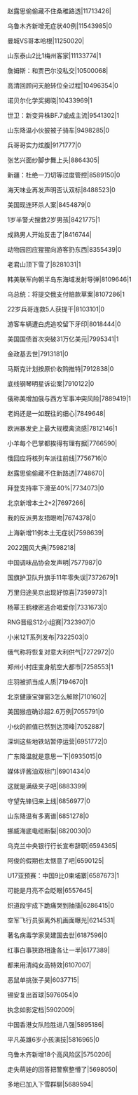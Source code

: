 赵露思偷偷藏不住桑稚路透|11713426|

乌鲁木齐新增无症状40例|11543985|0

曼城VS哥本哈根|11250020|

山东泰山2比1梅州客家|11133774|1

詹姆斯：和贾巴尔没私交|10500068|

高清回顾问天舱转位全过程|10496354|0

诺贝尔化学奖揭晓|10433969|1

世卫：新变异株BF.7或成主流|9541302|1

山东降温小伙披被子骑车|9498285|0

兵哥哥实力炫腹|9171777|0

张艺兴面纱脚步舞上头|8864305|

新疆：杜绝一刀切等过度管控|8589150|0

海天味业再发声明否认双标|8488523|0

美国现连环杀人案|8454879|0

1岁半警犬搜救2岁男孩|8421775|1

成熟男人开始反击了|8416744|

动物园回应猩猩向游客扔东西|8355439|0

老君山顶下雪了|8281031|1

韩美联军向朝半岛东海域发射导弹|8109646|1

乌总统：将提交俄支付赔款草案|8107286|1

22岁兵哥连救5人获提干|8103101|0

游客车辆遭白虎追咬留下牙印|8018444|0

美国国债首次突破31万亿美元|7995341|1

金政基去世|7913181|0

马斯克计划按原价收购推特|7912838|0

底线钢琴明星诉讼案|7910122|0

俄称美增加俄与西方军事冲突风险|7889419|1

老妈还是一如既往的细心|7849648|

欧洲暴发史上最大规模禽流感|7812146|1

小羊每个巴掌都挨得有理有据|7766590|

俄回应将核列车派往前线|7756716|0

赵露思偷偷藏不住新路透|7748670|

拜登支持率下滑至40%|7734073|0

北京新增本土2+2|7697266|

我的反派男友捂眼吻|7674378|0

上海新增11例本土无症状|7598639|

2022国风大典|7598218|

中国调味品协会发声明|7577987|0

国旗护卫队升旗手11年零失误|7372679|1

万里归途吴京出现好惊喜|7359973|1

杨幂王鹤棣密逃合唱爱你|7331673|0

RNG晋级S12小组赛|7323907|0

小米12T系列发布|7322503|0

俄气称将恢复对意大利供气|7272972|0

郑州小村庄变身航空大都市|7258553|1

庄羽被抓当成人质|7194670|1

北京健康宝弹窗3怎么解除|7101602|

美国猴痘确诊超2.6万例|7055791|0

小伙的颜值已然到达顶峰|7052887|

深圳这些地铁站暂停运营|6951772|0

广东降温就是意思一下|6935015|0

媒体评酱油双标门|6901434|0

这就是满级夹子吧|6883399|

守望先锋归来上线|6856977|0

山东降温有多离谱|6851278|0

挪威海底电缆断裂|6820030|0

乌克兰中央银行行长宣布辞职|6594365|

阿俊的假期也太惬意了吧|6590125|

U17亚预赛：中国9比0柬埔寨|6587673|1

可能是月亮不会眨眼|6557645|

炽道段宇成下跪痛哭到抽搐|6286415|0

空军飞行员驱离外机画面曝光|6214531|

著名病毒学家吴建国去世|6187596|0

红事白事狭路相逢各让一半|6177389|

都来用清纯女高特效|6107007|

恶鼠单挑张子昊|6037715|

锡安复出首球|5976054|0

执念如影定档|5902009|

中国香港女队险胜进八强|5895186|

平凡英雄6岁小孩演技|5816965|0

乌鲁木齐新增18个高风险区|5750206|

走失萌娃的回答把警察整懵了|5698050|

多地已加入下雪群聊|5689594|

